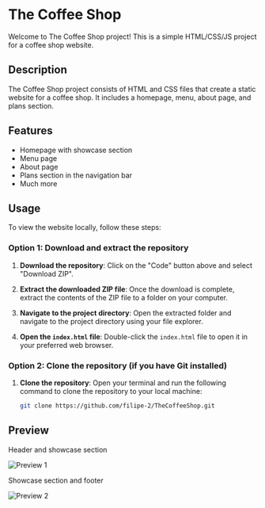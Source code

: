 # The Coffee Shop

Welcome to The Coffee Shop project! This is a simple HTML/CSS/JS project for a coffee shop website.

## Description

The Coffee Shop project consists of HTML and CSS files that create a static website for a coffee shop. It includes a homepage, menu, about page, and plans section.

## Features

- Homepage with showcase section
- Menu page
- About page
- Plans section in the navigation bar
- Much more

## Usage

To view the website locally, follow these steps:

### Option 1: Download and extract the repository

1. **Download the repository**: Click on the "Code" button above and select "Download ZIP".
2. **Extract the downloaded ZIP file**: Once the download is complete, extract the contents of the ZIP file to a folder on your computer.

3. **Navigate to the project directory**: Open the extracted folder and navigate to the project directory using your file explorer.

4. **Open the `index.html` file**: Double-click the `index.html` file to open it in your preferred web browser.

### Option 2: Clone the repository (if you have Git installed)

1. **Clone the repository**: Open your terminal and run the following command to clone the repository to your local machine:
   
   ```bash
   git clone https://github.com/filipe-2/TheCoffeeShop.git

## Preview

Header and showcase section

![Preview 1](Images/preview1.png)

Showcase section and footer

![Preview 2](Images/preview2.png)
